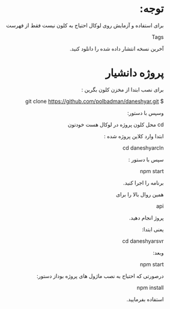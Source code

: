 <div dir="rtl">
  
# توجه:
  
برای استفاده و آزمایش روی لوکال احتیاج به کلون نیست فقط از فهرست
  
  Tags
  
  آخرین نسخه انتشار داده شده را دانلود کنید.
  
# پروژه دانشیار

برای نصب ابتدا از مخزن کلون بگرین :

$ git clone https://github.com/polbadman/daneshyar.git

وسپس با دستور:

cd محل کلون پروژه در لوکال هست خودتون

ابتدا وارد کلاین پروژه شده :

cd daneshyarcln

سپس با دستور :

npm start

برنامه را اجرا کنید.

همین روال بالا را برای 

api

پروژ انجام دهید.

یعنی ابتدا:

cd daneshyarsvr

وبعد:

npm start

درصورتی که احتیاج به نصب ماژول های پروژه بوداز دستور:

npm install

استفاده بفرمایید.
</div>
